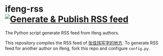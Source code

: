 # ifeng-rss [![Generate & Publish RSS feed](https://github.com/Bubbu0129/ifeng-rss/actions/workflows/fetch.yaml/badge.svg)](https://github.com/Bubbu0129/ifeng-rss/actions/workflows/fetch.yaml)
The Python script generate RSS feed from ifeng authors.

This repository compiles the RSS feed of [张佳玮写字的地方](https://wemedia.ifeng.com/zhengming/9412_0/list.shtml). To generate RSS feed for another author on ifeng, fork this repo and configure `config.py`.

